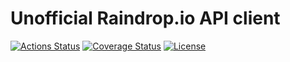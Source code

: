# Unofficial Raindrop.io API client

[![Actions Status](https://github.com/kattaris/raindrop-io-api-client/workflows/CI/badge.svg)](https://github.com/ytakahashi/raindrop-alfred-workflow/actions)
[![Coverage Status](https://codecov.io/github/kattaris/raindrop-io-api-client/coverage.svg?branch=master)](https://github.com/kattaris/raindrop-io-api-client/actions)
[![License](https://img.shields.io/badge/License-Apache%202.0-blue.svg)](https://opensource.org/licenses/Apache-2.0)
